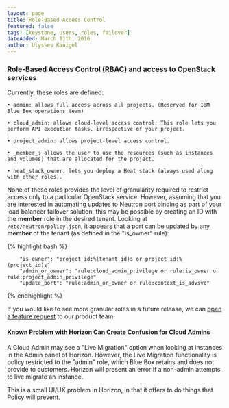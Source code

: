 ```yaml
---
layout: page
title: Role-Based Access Control
featured: false
tags: [keystone, users, roles, failover]
dateAdded: March 11th, 2016
author: Ulysses Kanigel
---
```


### Role-Based Access Control (RBAC) and access to OpenStack services

Currently, these roles are defined:

	• admin: allows full access across all projects. (Reserved for IBM Blue Box operations team)
	
	• cloud_admin: allows cloud-level access control. This role lets you perform API execution tasks, irrespective of your project.
	
	• project_admin: allows project-level access control.
	
	• _member_: allows the user to use the resources (such as instances and volumes) that are allocated for the project.
	
	• heat_stack_owner: lets you deploy a Heat stack (always used along with other roles).

None of these roles provides the level of granularity required to restrict access only to a particular OpenStack service.
However, assuming that you are interested in automating updates to Neutron port binding as part of your load balancer failover solution, this may be possible by creating an ID with the **member** role in the desired tenant. Looking at `/etc/neutron/policy.json`, it appears that a port can be updated by any **member** of the tenant (as defined in the "is_owner" rule):

{% highlight bash %}
```
    "is_owner": "project_id:%(tenant_id)s or project_id:%(project_id)s"
    "admin_or_owner": "rule:cloud_admin_privilege or rule:is_owner or rule:project_admin_privilege"
    "update_port": "rule:admin_or_owner or rule:context_is_advsvc"
```
{% endhighlight %}

If you would like to see more granular roles in a future release, we can [open a feature request](https://support.bluebox.net/) to our product team.

#### Known Problem with Horizon Can Create Confusion for Cloud Admins

A Cloud Admin may see a "Live Migration" option when looking at instances in the Admin panel of Horizon. However, the Live Migration functionality is policy restricted to the "admin" role, which Blue Box retains and does not provide to customers. Horizon will present an error if a non-admin attempts to live migrate an instance.
 
This is a small UI/UX problem in Horizon, in that it offers to do things that Policy will prevent.
